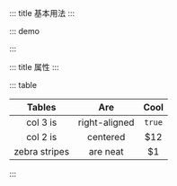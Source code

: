 ::: title
基本用法
:::

::: demo

<template>
  <el-card shadow="never">
    <mg-search-form
      :form-item-list="formItemLists"
      :row="2"
      size="mini"
      label-width="100px"
      @get-search-form-data="handleSearch">
    </mg-search-form>
    <el-button @click="count++">{{count}}</el-button>
  </el-card>
</template>
<script>
	export default {
    data() {
      return {
        formItemLists: [
          {type: "input", label: "名称", model: 'test',initialValue: null, span: 6},
          {type: "input", label: "名称1", model: 'test1',initialValue: null, span: 6},
          {type: "input", label: "名称2", model: 'test2',initialValue: null, span: 6},
          {type: "input", label: "名称3", model: 'test3',initialValue: null, span: 6},
          {type: "input", label: "名称4", model: 'test4',initialValue: null, span: 6},
          {type: "input", label: "名称5", model: 'test5',initialValue: null, span: 6},
          {type: "input", label: "名称6", model: 'test6',initialValue: null, span: 6},
          {type: "input", label: "名称7", model: 'test7',initialValue: null, span: 6},
          {type: "input", label: "名称8", model: 'test8',initialValue: null, span: 6},
          {type: "input", label: "名称9", model: 'test9',initialValue: null, span: 6},
        ],
        count: 0,
        msg: '123'
      }
    },
    watch: {
      count: function (val, oldVal) {
        console.log(val)
      },
    },
    beforeCreate() {
        console.log('beforeCreate');
    },
    beforeMount() {
        console.log('beforeMount');
    },
    mounted() {
        console.log('mounted');
    },
    beforeDestroy() {},
    methods: {
      handleSearch(data) {
          console.log(data);
      }
    }
}
</script>

:::

::: title
属性
:::

::: table

| Tables        | Are           | Cool  |
| :------: |:-------------:| :-----:|
| col 3 is | right-aligned | `true` |
| col 2 is | centered      |   $12 |
| zebra stripes| are neat |    $1 |

:::